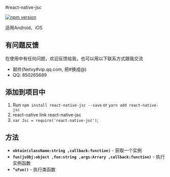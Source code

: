 #react-native-jsc

[![npm version](https://badge.fury.io/js/react-native-jsc.svg)](https://badge.fury.io/js/react-native-jsc)

适用Android、iOS

## 有问题反馈
在使用中有任何问题，欢迎反馈给我，也可以用以下联系方式跟我交流

* 邮件(Netxy#vip.qq.com, 把#换成@)
* QQ: 850265689


## 添加到项目中

 1. Run `npm install react-native-jsc --save` or `yarn add react-native-jsc`
 2. react-native link react-native-jsc
 3. `var Jsc = require('react-native-jsc')`;


 ## 方法

- **`obtain(className:string ,callback:function)`** - 获取一个实例
- **`fun(jsObj:object ,fun:string ,args:Arrary ,callback:function)`** - 执行实例函数
- ***`sFun()`** - 执行类函数